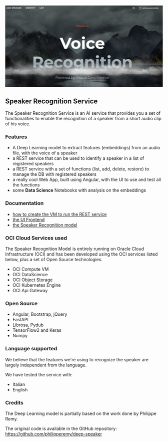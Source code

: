 ![ui](https://github.com/luigisaetta/my-speaker-recognition/blob/main/img-ui.png)

## Speaker Recognition Service
The Speaker Recognition Service is an AI service that provides you a set of functionalities to enable the recognition of a speaker from a short audio clip of his voice.

### Features
* A Deep Learning model to extract features (embeddings) from an audio file, with the voice of a speaker
* a REST service that can be used to identify a speaker in a list of registered speakers
* a REST service with a set of functions (list, add, delete, restore) to manage the DB with registered speakers
* a really cool Web App, built using Angular, with the UI to use and test all the functions
* some **Data Science** Notebooks with analysis on the embeddings

### Documentation
* [how to create the VM to run the REST service](./vm-creation.md)
* [the UI Frontend](./frontend.md)
* [the Speaker Recognition model](./speaker-rec-model.md)

### OCI Cloud Services used
The Speaker Recognition Model is entirely running on Oracle Cloud Infrastructure (OCI) and has been developed using the OCI services listed below, plus a set of Open Source technologies.

* OCI Compute VM
* OCI DataScience
* OCI Object Storage
* OCI Kubernetes Engine
* OCI Api Gateway

### Open Source
* Angular, Bootstrap, jQuery
* FastAPI
* Librosa, Pydub
* TensorFlow2 and Keras
* Numpy 

### Language supported
We believe that the features we're using to recognize the speaker are largely independent from the language.

We have tested the service with:
* Italian
* English

### Credits
The Deep Learning model is partially based on the work done by Philippe Remy.

The original code is available in the GitHub repository: https://github.com/philipperemy/deep-speaker
